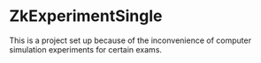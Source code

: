 # ZkExperimentSingle
This is a project set up because of the inconvenience of computer simulation experiments for certain exams.
